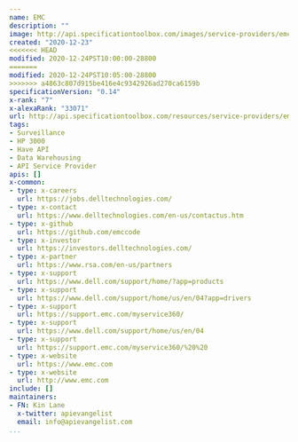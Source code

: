 ```yaml
---
name: EMC
description: ""
image: http://api.specificationtoolbox.com/images/service-providers/emc.jpg
created: "2020-12-23"
<<<<<<< HEAD
modified: 2020-12-24PST10:00:00-28800
=======
modified: 2020-12-24PST10:05:00-28800
>>>>>>> a4863c807d915be416e4c9342926ad270ca6159b
specificationVersion: "0.14"
x-rank: "7"
x-alexaRank: "33071"
url: http://api.specificationtoolbox.com/resources/service-providers/emc/
tags:
- Surveillance
- HP 3000
- Have API
- Data Warehousing
- API Service Provider
apis: []
x-common:
- type: x-careers
  url: https://jobs.delltechnologies.com/
- type: x-contact
  url: https://www.delltechnologies.com/en-us/contactus.htm
- type: x-github
  url: https://github.com/emccode
- type: x-investor
  url: https://investors.delltechnologies.com/
- type: x-partner
  url: https://www.rsa.com/en-us/partners
- type: x-support
  url: https://www.dell.com/support/home/?app=products
- type: x-support
  url: https://www.dell.com/support/home/us/en/04?app=drivers
- type: x-support
  url: https://support.emc.com/myservice360/
- type: x-support
  url: https://www.dell.com/support/home/us/en/04
- type: x-support
  url: https://support.emc.com/myservice360/%20%20
- type: x-website
  url: https://www.emc.com
- type: x-website
  url: http://www.emc.com
include: []
maintainers:
- FN: Kin Lane
  x-twitter: apievangelist
  email: info@apievangelist.com
...
```

